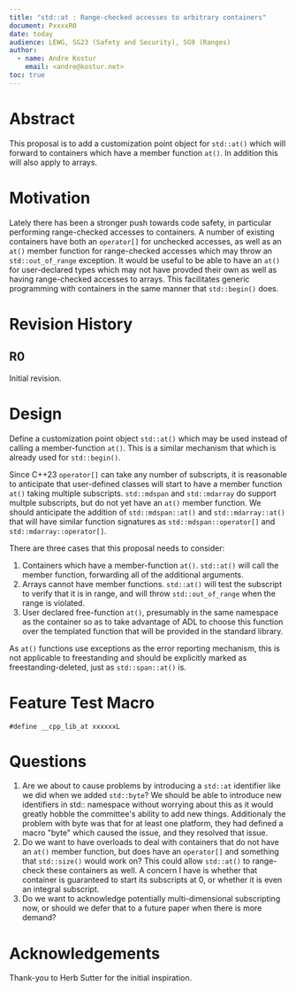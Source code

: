 ```yaml
---
title: "std::at : Range-checked accesses to arbitrary containers"
document: PxxxxR0
date: today
audience: LEWG, SG23 (Safety and Security), SG9 (Ranges)
author:
  - name: Andre Kostur
    email: <andre@kostur.net>
toc: true
---
```


# Abstract

This proposal is to add a customization point object for `std::at()`
which will forward to containers which have a member function `at()`.
In addition this will also apply to arrays.

# Motivation 

Lately there has been a stronger push towards code safety, in particular
performing range-checked accesses to containers.  A number of existing
containers have both an `operator[]` for unchecked accesses, as well as
an `at()` member function for range-checked accesses which may throw an
`std::out_of_range` exception.  It would be useful to be able to have
an `at()` for user-declared types which may not have provded their own
as well as having range-checked accesses to arrays.  This facilitates
generic programming with containers in the same manner that `std::begin()`
does.

# Revision History

## R0

Initial revision.

# Design

Define a customization point object `std::at()` which may be used
instead of calling a member-function `at()`.  This is a similar mechanism
that which is already used for `std::begin()`.  

Since C++23 `operator[]` can take any number of subscripts, it is reasonable
to anticipate that user-defined classes will start to have a member function
`at()` taking multiple subscripts.  `std::mdspan` and `std::mdarray` do support
multple subscripts, but do not yet have an `at()` member function.  We
should anticipate the addition of `std::mdspan::at()` and `std::mdarray::at()`
that will have similar function signatures as `std::mdspan::operator[]` and
`std::mdarray::operator[]`.

There are three cases that this proposal needs to consider:

1. Containers which have a member-function `at()`.  `std::at()` will
   call the member function, forwarding all of the additional arguments.
1. Arrays cannot have member functions.  `std::at()` will test the
   subscript to verify that it is in range, and will throw `std::out_of_range`
   when the range is violated.
1. User declared free-function `at()`, presumably in the same namespace
   as the container so as to take advantage of ADL to choose this function
   over the templated function that will be provided in the standard
   library.

As `at()` functions use exceptions as the error reporting mechanism, this is
not applicable to freestanding and should be explicitly marked as
freestanding-deleted, just as `std::span::at()` is.

# Feature Test Macro

```
#define __cpp_lib_at xxxxxxL
```

# Questions

1. Are we about to cause problems by introducing a `std::at`
identifier like we did when we added `std::byte`?  We should be
able to introduce new identifiers in std:: namespace without
worrying about this as it would greatly hobble the committee's
ability to add new things.  Additionaly the problem with byte was
that for at least one platform, they had defined a macro "byte"
which caused the issue, and they resolved that issue.
1. Do we want to have overloads to deal with containers that do
not have an `at()` member function, but does have an `operator[]`
and something that `std::size()` would work on?  This could allow
`std::at()` to range-check these containers as well.  A concern I
have is whether that container is guaranteed to start its subscripts
at 0, or whether it is even an integral subscript.
1. Do we want to acknowledge potentially multi-dimensional subscripting
now, or should we defer that to a future paper when there is more demand?

# Acknowledgements

Thank-you to Herb Sutter for the initial inspiration.
